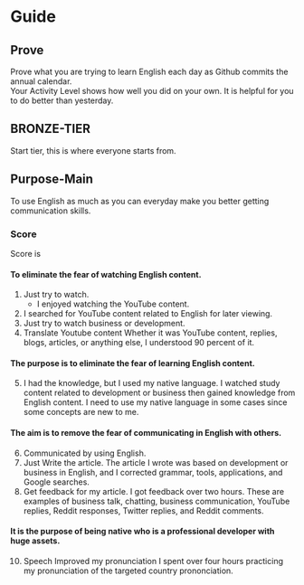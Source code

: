 # Guide 
## Prove 
Prove what you are trying to learn English each day as Github commits the annual calendar. <br>
Your Activity Level shows how well you did on your own. It is helpful for you to do better than yesterday.

## BRONZE-TIER
Start tier, this is where everyone starts from.

## Purpose-Main
To use English as much as you can everyday make you better getting communication skills. 

### Score 
Score is 

#### To eliminate the fear of watching English content.
1. Just try to watch.
    - I enjoyed watching the YouTube content.
3. I searched for YouTube content related to English for later viewing.
4. Just try to watch business or development.
5. Translate Youtube content
Whether it was YouTube content, replies, blogs, articles, or anything else, I understood 90 percent of it.
 
#### The purpose is to eliminate the fear of learning English content.<br>

5. I had the knowledge, but I used my native language.
I watched study content related to development or business then gained knowledge from English content. I need to use my native language in some cases since some concepts are new to me.

#### The aim is to remove the fear of communicating in English with others.<br>

6. Communicated by using English.
7. Just Write the article.
The article I wrote was based on development or business in English, and I corrected grammar, tools, applications, and Google searches.
9. Get feedback for my article.
I got feedback over two hours. These are examples of business talk, chatting, business communication, YouTube replies, Reddit responses, Twitter replies, and Reddit comments.

#### It is the purpose of being **native** who is a professional developer with huge assets.<br>
10. Speech
Improved my pronunciation
I spent over four hours practicing my pronunciation of the targeted country prononciation.
